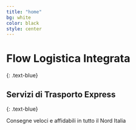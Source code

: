 ```yaml
---
title: "home"
bg: white
color: black
style: center
---
```


# Flow Logistica Integrata
{: .text-blue}

<span class="fa-stack subtlecircle" style="font-size:100px; background:rgba(73,167,233,0.1)">
  <i class="fa fa-circle fa-stack-2x text-white"></i>
  <i class="fa fa-truck fa-stack-1x text-blue"></i>
</span>

## Servizi di Trasporto Express
{: .text-blue}

Consegne veloci e affidabili in tutto il Nord Italia
